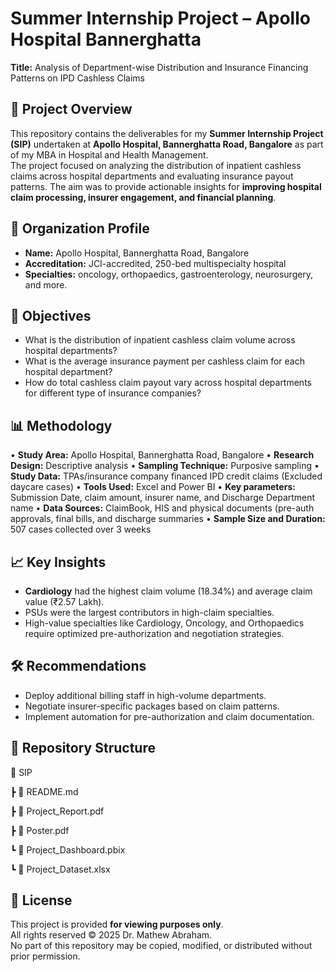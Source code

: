 
# Summer Internship Project – Apollo Hospital Bannerghatta  
**Title:** Analysis of Department-wise Distribution and Insurance Financing Patterns on IPD Cashless Claims  

## 📌 Project Overview
This repository contains the deliverables for my **Summer Internship Project (SIP)** undertaken at **Apollo Hospital, Bannerghatta Road, Bangalore** as part of my MBA in Hospital and Health Management.  
The project focused on analyzing the distribution of inpatient cashless claims across hospital departments and evaluating insurance payout patterns. The aim was to provide actionable insights for **improving hospital claim processing, insurer engagement, and financial planning**.

## 🏥 Organization Profile
- **Name:** Apollo Hospital, Bannerghatta Road, Bangalore  
- **Accreditation:** JCI-accredited, 250-bed multispecialty hospital  
- **Specialties:** oncology, orthopaedics, gastroenterology, neurosurgery, and more.

## 🎯 Objectives
- What is the distribution of inpatient cashless claim volume across hospital departments? 
- What is the average insurance payment per cashless claim for each hospital department? 
- How do total cashless claim payout vary across hospital departments for different type of insurance companies?
  
## 📊 Methodology
•	**Study Area:** Apollo Hospital, Bannerghatta Road, Bangalore
•	**Research Design:** Descriptive analysis
•	**Sampling Technique:** Purposive sampling 
•	**Study Data:** TPAs/insurance company financed IPD credit claims (Excluded daycare cases)
•	**Tools Used:** Excel and Power BI
•	**Key parameters:** Submission Date, claim amount, insurer name, and Discharge Department name
•	**Data Sources:** ClaimBook, HIS and physical documents (pre-auth approvals, final bills, and discharge summaries
•	**Sample Size and Duration:** 507 cases collected over 3 weeks


## 📈 Key Insights
- **Cardiology** had the highest claim volume (18.34%) and average claim value (₹2.57 Lakh).  
- PSUs were the largest contributors in high-claim specialties.  
- High-value specialties like Cardiology, Oncology, and Orthopaedics require optimized pre-authorization and negotiation strategies.  

## 🛠 Recommendations
- Deploy additional billing staff in high-volume departments.  
- Negotiate insurer-specific packages based on claim patterns.  
- Implement automation for pre-authorization and claim documentation.  

## 📂 Repository Structure
📁 SIP

┣ 📄 README.md

┣ 📄 Project_Report.pdf

┣ 📄 Poster.pdf

┗ 📄 Project_Dashboard.pbix

┗ 📄 Project_Dataset.xlsx



## 📜 License
This project is provided **for viewing purposes only**.  
All rights reserved © 2025 Dr. Mathew Abraham.  
No part of this repository may be copied, modified, or distributed without prior permission.

